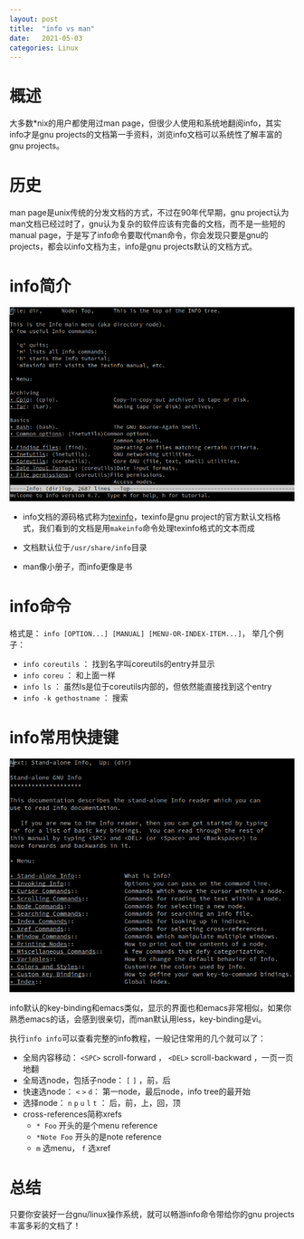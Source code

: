 ```yaml
---
layout: post
title:  "info vs man"
date:   2021-05-03
categories: Linux
---
```


# 概述

大多数*nix的用户都使用过man page，但很少人使用和系统地翻阅info，其实info才是gnu projects的文档第一手资料，浏览info文档可以系统性了解丰富的gnu projects。

# 历史

man page是unix传统的分发文档的方式，不过在90年代早期，gnu project认为man文档已经过时了，gnu认为复杂的软件应该有完备的文档，而不是一些短的manual page，于是写了info命令要取代man命令，你会发现只要是gnu的projects，都会以info文档为主，info是gnu projects默认的文档方式。

# info简介

![info](/img/info.png)

- info文档的源码格式称为[texinfo](https://www.gnu.org/software/texinfo/)，texinfo是gnu project的官方默认文档格式，我们看到的文档是用`makeinfo`命令处理texinfo格式的文本而成
- 文档默认位于`/usr/share/info`目录

- man像小册子，而info更像是书

# info命令

格式是： `info [OPTION...] [MANUAL] [MENU-OR-INDEX-ITEM...]`， 举几个例子：
- `info coreutils` ： 找到名字叫coreutils的entry并显示
- `info coreu` ： 和上面一样
- `info ls` ： 虽然ls是位于coreutils内部的，但依然能直接找到这个entry
- `info -k gethostname` ： 搜索

# info常用快捷键

![info](/img/info-info.png)

info默认的key-binding和emacs类似，显示的界面也和emacs非常相似，如果你熟悉emacs的话，会感到很亲切，而man默认用less，key-binding是vi。

执行`info info`可以查看完整的info教程，一般记住常用的几个就可以了：

- 全局内容移动： `<SPC>` scroll-forward ， `<DEL>` scroll-backward ，一页一页地翻
- 全局选node，包括子node： `[` `]` ，前，后
- 快速选node： `<` `>` `d`： 第一node，最后node，info tree的最开始
- 选择node： `n` `p` `u` `l` `t` ： 后，前，上，回，顶
- cross-references简称xrefs
  - `* Foo` 开头的是个menu reference
  - `*Note Foo` 开头的是note reference
  - `m` 选menu， `f` 选xref

# 总结

只要你安装好一台gnu/linux操作系统，就可以畅游info命令带给你的gnu projects丰富多彩的文档了！
